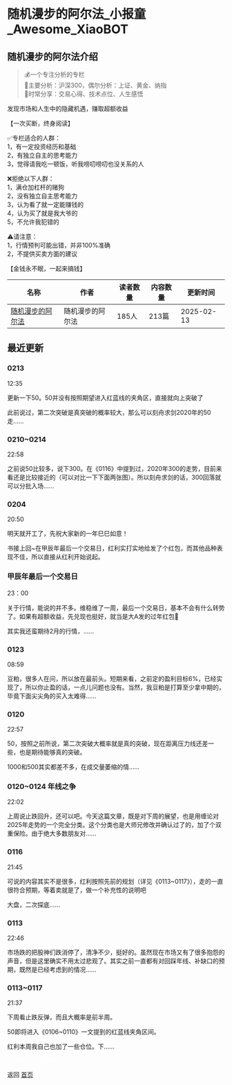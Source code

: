 # 随机漫步的阿尔法_小报童_Awesome_XiaoBOT

## 随机漫步的阿尔法介绍
> 💰一个专注分析的专栏    
📝主要分析：沪深300，偶尔分析：上证、黄金、纳指    
🥂时常分享：交易心得、技术点位、人生感悟    
    
发现市场和人生中的隐藏机遇，赚取超额收益    
    
【一次买断，终身阅读】    
    
✅专栏适合的人群：    
1，有一定投资经历和基础    
2，有独立自主的思考能力    
3，觉得请我吃一顿饭，听我唠叨唠叨也没关系的人    
    
❌拒绝以下人群：    
1，满仓加杠杆的赌狗    
2，没有独立自主思考能力    
3，认为看了就一定能赚钱的    
4，认为买了就是我大爷的    
5，不允许我犯错的    
    
⚠️请注意：    
1，行情预判可能出错，并非100%准确    
2，不提供买卖方面的建议    
    
【金钱永不眠，一起来搞钱】  
  


|名称|作者|读者数量|内容数量|更新时间|
|---|---|---|---|---|
|[随机漫步的阿尔法](https://xiaobot.net/p/rwalpha?refer=0b133df9-27dc-423b-8101-639049001c13)|随机漫步的阿尔法|185人|213篇|2025-02-13|

## 最近更新
### 0213

12:35

更新一下50。50并没有按照期望进入红蓝线的夹角区，直接就向上突破了

此前说过，第二次突破是真突破的概率较大，那么可以刻舟求剑2020年的50走......

### 0210~0214

22:58

之前说50比较多，说下300。在《0116》中提到过，2020年300的走势，目前来看还是比较接近的（可以对比一下下面两张图）。所以刻舟求剑的话，300回落就可以分批入场......

### 0204

20:50

明天就开工了，先祝大家新的一年巳巳如意！

书接上回~在甲辰年最后一个交易日，红利实打实地给发了个红包，而其他品种表现不佳，所以直接从红利开始说起。

### 甲辰年最后一个交易日

23：00

关于行情，能说的并不多。维稳维了一周，最后一个交易日，基本不会有什么转势了。如果有超额收益，先兑现也挺好，就当是大A发的过年红包🧧

其实我还蛮期待2月的行情，......

### 0123

08:59

豆粕，很多人在问，所以放在最前头。短期来看，之前定的盈利目标6%，已经实现了，所以你止盈的话，一点儿问题也没有。当然，我豆粕是打算至少拿中期的，毕竟下面尖尖角的买入太难得......

### 0120

22:57

50，按照之前所说，第二次突破大概率就是真的突破，现在距离压力线还差一些，也是期待能够真的突破。

1000和500其实都差不多，在成交量萎缩的情......

### 0120~0124 年线之争

22:02

上周说止跌回升，还可以吧。今天这篇文章，既是对下周的展望，也是用缠论对2025年走势的一个完全分类。这个分类也是大师兄修改并确认过了的，加了个双重保险。由于绝大多数朋友对......

### 0116

21:45

可说的内容其实不是很多，红利按照先前的规划（详见《0113~0117》），走的一直很符合预期，等着卖就是了，做一个补充性的说明吧

大盘，二次探底......

### 0113

22:46

市场跌的把股神们跌消停了，清净不少，挺好的。虽然现在市场又有了很多抱怨的声音，但是这里确实不用太过悲观了。其实之前一直都有对回踩年线、补缺口的预期，既然是已经考虑到的情况......

### 0113~0117

21:37

下周看止跌反弹，而且大概率是前半周。

50即将进入《0106~0110》一文提到的红蓝线夹角区间。

红利本周我自己也加了一些仓位。下......


<a href="https://github.com/Reno9527/awesome-xiaobot" style="color: white; text-decoration: none;">awesome-xiaobot</a>

返回 [首页](../README.md)
